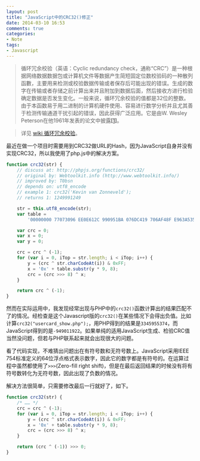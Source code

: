 ```yaml
---
layout: post
title: "JavaScript中的CRC32()修正"
date: 2014-03-10 16:53
comments: true
categories:
- Note
tags:
- Javascript
---
```

> 循环冗余校验（英语：Cyclic redundancy check，通称“CRC”）是一种根据网络数据数据包或计算机文件等数据产生简短固定位数校验码的一种散列函數，主要用来检测或校验数据传输或者保存后可能出现的错误。生成的数字在传输或者存储之前计算出来并且附加到数据后面，然后接收方进行检验确定数据是否发生变化。一般来说，循环冗余校验的值都是32位的整数。由于本函数易于用二进制的计算机硬件使用、容易进行数学分析并且尤其善于检测传输通道干扰引起的错误，因此获得广泛应用。它是由W. Wesley Peterson在他1961年发表的论文中披露[\[1\]](http://dx.doi.org/10.1109%2FJRPROC.1961.287814)。

> 详见 [wiki 循环冗余校验](http://zh.wikipedia.org/zh-cn/循環冗餘校驗)。

最近在做一个项目时需要用到CRC32做URL的Hash，因为JavaScript自身并没有实现CRC32，所以我使用了php.js中的解决方案。

```js
function crc32(str) {
	// discuss at: http://phpjs.org/functions/crc32/
	// original by: Webtoolkit.info (http://www.webtoolkit.info/)
	// improved by: T0bsn
	// depends on: utf8_encode
	// example 1: crc32('Kevin van Zonneveld');
	// returns 1: 1249991249

	str = this.utf8_encode(str);
	var table =
		'00000000 77073096 EE0E612C 990951BA 076DC419 706AF48F E963A535 9E6495A3 0EDB8832 79DCB8A4 E0D5E91E 97D2D988 09B64C2B 7EB17CBD E7B82D07 90BF1D91 1DB71064 6AB020F2 F3B97148 84BE41DE 1ADAD47D 6DDDE4EB F4D4B551 83D385C7 136C9856 646BA8C0 FD62F97A 8A65C9EC 14015C4F 63066CD9 FA0F3D63 8D080DF5 3B6E20C8 4C69105E D56041E4 A2677172 3C03E4D1 4B04D447 D20D85FD A50AB56B 35B5A8FA 42B2986C DBBBC9D6 ACBCF940 32D86CE3 45DF5C75 DCD60DCF ABD13D59 26D930AC 51DE003A C8D75180 BFD06116 21B4F4B5 56B3C423 CFBA9599 B8BDA50F 2802B89E 5F058808 C60CD9B2 B10BE924 2F6F7C87 58684C11 C1611DAB B6662D3D 76DC4190 01DB7106 98D220BC EFD5102A 71B18589 06B6B51F 9FBFE4A5 E8B8D433 7807C9A2 0F00F934 9609A88E E10E9818 7F6A0DBB 086D3D2D 91646C97 E6635C01 6B6B51F4 1C6C6162 856530D8 F262004E 6C0695ED 1B01A57B 8208F4C1 F50FC457 65B0D9C6 12B7E950 8BBEB8EA FCB9887C 62DD1DDF 15DA2D49 8CD37CF3 FBD44C65 4DB26158 3AB551CE A3BC0074 D4BB30E2 4ADFA541 3DD895D7 A4D1C46D D3D6F4FB 4369E96A 346ED9FC AD678846 DA60B8D0 44042D73 33031DE5 AA0A4C5F DD0D7CC9 5005713C 270241AA BE0B1010 C90C2086 5768B525 206F85B3 B966D409 CE61E49F 5EDEF90E 29D9C998 B0D09822 C7D7A8B4 59B33D17 2EB40D81 B7BD5C3B C0BA6CAD EDB88320 9ABFB3B6 03B6E20C 74B1D29A EAD54739 9DD277AF 04DB2615 73DC1683 E3630B12 94643B84 0D6D6A3E 7A6A5AA8 E40ECF0B 9309FF9D 0A00AE27 7D079EB1 F00F9344 8708A3D2 1E01F268 6906C2FE F762575D 806567CB 196C3671 6E6B06E7 FED41B76 89D32BE0 10DA7A5A 67DD4ACC F9B9DF6F 8EBEEFF9 17B7BE43 60B08ED5 D6D6A3E8 A1D1937E 38D8C2C4 4FDFF252 D1BB67F1 A6BC5767 3FB506DD 48B2364B D80D2BDA AF0A1B4C 36034AF6 41047A60 DF60EFC3 A867DF55 316E8EEF 4669BE79 CB61B38C BC66831A 256FD2A0 5268E236 CC0C7795 BB0B4703 220216B9 5505262F C5BA3BBE B2BD0B28 2BB45A92 5CB36A04 C2D7FFA7 B5D0CF31 2CD99E8B 5BDEAE1D 9B64C2B0 EC63F226 756AA39C 026D930A 9C0906A9 EB0E363F 72076785 05005713 95BF4A82 E2B87A14 7BB12BAE 0CB61B38 92D28E9B E5D5BE0D 7CDCEFB7 0BDBDF21 86D3D2D4 F1D4E242 68DDB3F8 1FDA836E 81BE16CD F6B9265B 6FB077E1 18B74777 88085AE6 FF0F6A70 66063BCA 11010B5C 8F659EFF F862AE69 616BFFD3 166CCF45 A00AE278 D70DD2EE 4E048354 3903B3C2 A7672661 D06016F7 4969474D 3E6E77DB AED16A4A D9D65ADC 40DF0B66 37D83BF0 A9BCAE53 DEBB9EC5 47B2CF7F 30B5FFE9 BDBDF21C CABAC28A 53B39330 24B4A3A6 BAD03605 CDD70693 54DE5729 23D967BF B3667A2E C4614AB8 5D681B02 2A6F2B94 B40BBE37 C30C8EA1 5A05DF1B 2D02EF8D';

	var crc = 0;
	var x = 0;
	var y = 0;

	crc = crc ^ (-1);
	for (var i = 0, iTop = str.length; i < iTop; i++) {
		y = (crc ^ str.charCodeAt(i)) & 0xFF;
		x = '0x' + table.substr(y * 9, 8);
		crc = (crc >>> 8) ^ x;
	}

	return crc ^ (-1);
}
```

然而在实际运用中，我发现经常出现与PHP中的`crc32()`函数计算出的结果匹配不了的情况。经检查是这个Javascript版的`crc32()`在某些情况下会得出负值。比如计算`crc32("usercard_show.php");`，用PHP得到的结果是`3345955374`，而JavaScript得到的是`-949011922`。如果单纯的适用JavaScript生成、检验CRC值当然没问题，但若与PHP联系起来就会出现很大的问题。

看了代码实现，不难猜出问题出在有符号数和无符号数上。JavaScript采用IEEE 754标准定义的64位浮点格式表示数字，因此它的数字都是有符号的。在运算过程中虽然都使用了`>>>`(Zero-fill right shift)，但是在最后返回结果的时候没有将有符号数转化为无符号数，因此出现了负数的情况。

解决方法很简单，只需要修改最后一行就好了，如下。

```js
function crc32(str) {
	/* …… */
	crc = crc ^ (-1);
	for (var i = 0, iTop = str.length; i < iTop; i++) {
		y = (crc ^ str.charCodeAt(i)) & 0xFF;
		x = '0x' + table.substr(y * 9, 8);
		crc = (crc >>> 8) ^ x;
	}

	return (crc ^ (-1)) >>> 0;
}
```